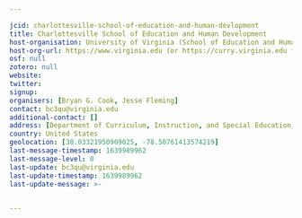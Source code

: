 ```yaml
---

jcid: charlottesville-school-of-education-and-human-devlopment
title: Charlottesville School of Education and Human Development
host-organisation: University of Virginia (School of Education and Human Development)
host-org-url: https://www.virginia.edu (or https://curry.virginia.edu for School of Education)
osf: null
zotero: null
website: 
twitter: 
signup: 
organisers: [Bryan G. Cook, Jesse Fleming]
contact: bc3qu@virginia.edu
additional-contact: []
address: [Department of Curriculum, Instruction, and Special Education, University of Virginia, Bavaro Hall 312, 417 Emmet Street South, Charlottesville, VA 22903]
country: United States
geolocation: [38.03321950909025, -78.50761413574219]
last-message-timestamp: 1639989962
last-message-level: 0
last-update: bc3qu@virginia.edu
last-update-timestamp: 1639989962
last-update-message: >-
  

---
```



